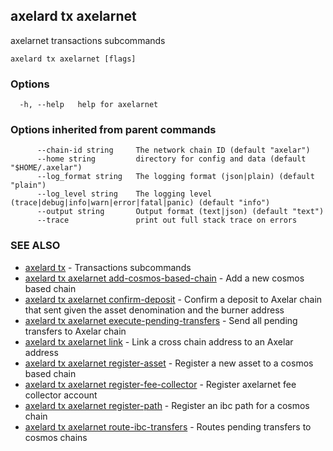 ## axelard tx axelarnet

axelarnet transactions subcommands

```
axelard tx axelarnet [flags]
```

### Options

```
  -h, --help   help for axelarnet
```

### Options inherited from parent commands

```
      --chain-id string     The network chain ID (default "axelar")
      --home string         directory for config and data (default "$HOME/.axelar")
      --log_format string   The logging format (json|plain) (default "plain")
      --log_level string    The logging level (trace|debug|info|warn|error|fatal|panic) (default "info")
      --output string       Output format (text|json) (default "text")
      --trace               print out full stack trace on errors
```

### SEE ALSO

- [axelard tx](axelard_tx.md)	 - Transactions subcommands
- [axelard tx axelarnet add-cosmos-based-chain](axelard_tx_axelarnet_add-cosmos-based-chain.md)	 - Add a new cosmos based chain
- [axelard tx axelarnet confirm-deposit](axelard_tx_axelarnet_confirm-deposit.md)	 - Confirm a deposit to Axelar chain that sent given the asset denomination and the burner address
- [axelard tx axelarnet execute-pending-transfers](axelard_tx_axelarnet_execute-pending-transfers.md)	 - Send all pending transfers to Axelar chain
- [axelard tx axelarnet link](axelard_tx_axelarnet_link.md)	 - Link a cross chain address to an Axelar address
- [axelard tx axelarnet register-asset](axelard_tx_axelarnet_register-asset.md)	 - Register a new asset to a cosmos based chain
- [axelard tx axelarnet register-fee-collector](axelard_tx_axelarnet_register-fee-collector.md)	 - Register axelarnet fee collector account
- [axelard tx axelarnet register-path](axelard_tx_axelarnet_register-path.md)	 - Register an ibc path for a cosmos chain
- [axelard tx axelarnet route-ibc-transfers](axelard_tx_axelarnet_route-ibc-transfers.md)	 - Routes pending transfers to cosmos chains
